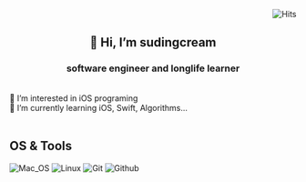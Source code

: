 
<div style="text-align: right">

![Hits](https://hits.seeyoufarm.com/api/count/incr/badge.svg?url=https%3A%2F%2Fgithub.com%2Fsudingcream&count_bg=%23FD01F8&title_bg=%2357EAC8&icon=&icon_color=%23E7E7E7&title=%F0%9F%91%80&edge_flat=false)

</div>
<h2 align="center"> 👋 Hi, I’m sudingcream </h2>
<h3 align="center"> software engineer and longlife learner </h3>
</a>
<br>
👀 I’m interested in iOS programing</br>
🌱 I’m currently learning iOS, Swift, Algorithms...
<br>
<br>


## OS & Tools

![Mac_OS](https://img.shields.io/badge/-Mac_OS-999999?logo=Apple&style=for-the-badge&logoColor=white)
![Linux](https://img.shields.io/badge/-Linux-FCC624?logo=Linux&style=for-the-badge&logoColor=black)
![Git](https://img.shields.io/badge/-Git-F05032?logo=Git&style=for-the-badge&logoColor=white)
![Github](https://img.shields.io/badge/-Github-181717?logo=Github&style=for-the-badge&logoColor=white)
